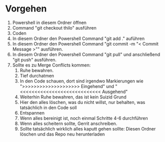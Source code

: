 # Vorgehen
1. Powershell in diesem Ordner öffnen
2. Command "git checkout thilo" ausführen
3. Coden
4. In diesem Ordner den Powershell Command "git add ." auführen
5. In diesem Ordner den Powershell Command "git commit -m "< Commit Message >"" ausführen.
6. In diesem Ordner den Powershell Command "git pull" und anschließend "git push" ausführen.
7. Sollte es zu Merge Conflicts kommen:
   1. Ruhe bewahren.
   2. Tief durchatmen
   3. In den Code schauen, dort sind irgendwo Markierungen wie ">>>>>>>>>>>>>>>>>>>> Eingehend" und "<<<<<<<<<<<<<<<<<<<<<<<<<<<< Ausgehend"
   4. Weiterhin Ruhe bewahren, das ist kein Suizid Grund
   5. Hier den alles löschen, was du nicht willst, nur behalten, was tatsächlich in den Code soll
   6. Entspannen
   7. Wenn alles bereinigt ist, noch einmal Schritte 4-6 durchführen
   8. Wenn alles scheitern sollte, Gerrit anschreiben.
   9. Sollte tatsächlich wirklich alles kaputt gehen sollte: Diesen Ordner löschen und das Repo neu herunterladen